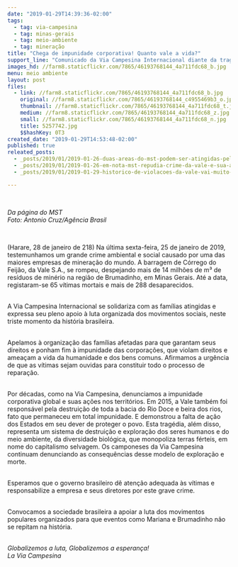 ```yaml
---
date: "2019-01-29T14:39:36-02:00"
tags:
  - tag: via-campesina
  - tag: minas-gerais
  - tag: meio-ambiente
  - tag: mineração
title: "Chega de impunidade corporativa! Quanto vale a vida?"
support_line: "Comunicado da Via Campesina Internacional diante da tragédia de Brumadinho/MG, Brasil"
images_hd: //farm8.staticflickr.com/7865/46193768144_4a711fdc68_b.jpg
menu: meio ambiente
layout: post
files:
  - link: //farm8.staticflickr.com/7865/46193768144_4a711fdc68_b.jpg
    original: //farm8.staticflickr.com/7865/46193768144_c4955469b3_o.jpg
    thumbnail: //farm8.staticflickr.com/7865/46193768144_4a711fdc68_t.jpg
    medium: //farm8.staticflickr.com/7865/46193768144_4a711fdc68_z.jpg
    small: //farm8.staticflickr.com/7865/46193768144_4a711fdc68_n.jpg
    title: 5257742.jpg
    $$hashKey: 0T3
created_date: "2019-01-29T14:53:48-02:00"
published: true
releated_posts:
  - _posts/2019/01/2019-01-26-duas-areas-do-mst-podem-ser-atingidas-pelo-novo-crime-da-vale.md
  - _posts/2019/01/2019-01-26-em-nota-mst-repudia-crime-da-vale-e-sua-acao-predatoria-em-minas-gerais.md
  - _posts/2019/01/2019-01-29-historico-de-violacoes-da-vale-vai-muito-alem-de-mariana-e-brumadinho.md

---
```

<p>&nbsp;</p>

<p><em>Da p&aacute;gina do MST<br />
Foto: Antonio Cruz/Ag&ecirc;ncia Brasil</em></p>

<p>&nbsp;</p>

<p>(Harare, 28 de janeiro de 218) Na &uacute;ltima sexta-feira, 25 de janeiro de 2019, testemunhamos um grande crime ambiental e social causado por uma das maiores empresas de minera&ccedil;&atilde;o do mundo. A barragem de C&oacute;rrego do Feij&atilde;o, da Vale S.A., se rompeu, despejando mais de 14 milh&otilde;es de m&sup3; de res&iacute;duos de min&eacute;rio na regi&atilde;o de Brumadinho, em Minas Gerais. At&eacute; a data, registaram-se 65 v&iacute;timas mortais e mais de 288 desaparecidos.</p>

<p><br />
A Via Campesina Internacional se solidariza com as fam&iacute;lias atingidas e expressa seu pleno apoio &agrave; luta organizada dos movimentos sociais, neste triste momento da hist&oacute;ria brasileira.&nbsp;</p>

<p><br />
Apelamos &agrave; organiza&ccedil;&atilde;o das fam&iacute;lias afetadas para que garantam seus direitos e ponham fim &agrave; impunidade das corpora&ccedil;&otilde;es, que violam direitos e amea&ccedil;am a vida da humanidade e dos bens comuns. Afirmamos a urg&ecirc;ncia de que as v&iacute;timas sejam ouvidas para constituir todo o processo de repara&ccedil;&atilde;o.</p>

<p><br />
Por d&eacute;cadas, como na Via Campesina, denunciamos a impunidade corporativa global e suas a&ccedil;&otilde;es nos territ&oacute;rios. Em 2015, a Vale tamb&eacute;m foi respons&aacute;vel pela destrui&ccedil;&atilde;o de toda a bacia do Rio Doce e beira dos rios, fato que permaneceu em total impunidade. E demonstrou a falta de a&ccedil;&atilde;o dos Estados em seu dever de proteger o povo. Esta trag&eacute;dia, al&eacute;m disso, representa um sistema de destrui&ccedil;&atilde;o e explora&ccedil;&atilde;o dos seres humanos e do meio ambiente, da diversidade biol&oacute;gica, que monopoliza terras f&eacute;rteis, em nome do capitalismo selvagem. Os camponeses da Via Campesina continuam denunciando as consequ&ecirc;ncias desse modelo de explora&ccedil;&atilde;o e morte.</p>

<p><br />
Esperamos que o governo brasileiro d&ecirc; aten&ccedil;&atilde;o adequada &agrave;s v&iacute;timas e responsabilize a empresa e seus diretores por este grave crime.&nbsp;</p>

<p><br />
Convocamos a sociedade brasileira a apoiar a luta dos movimentos populares organizados para que eventos como Mariana e Brumadinho n&atilde;o se repitam na hist&oacute;ria.<br />
&nbsp;</p>

<p><em>Globalizemos a luta, Globalizemos a esperan&ccedil;a!<br />
La Via Campesina</em></p>
